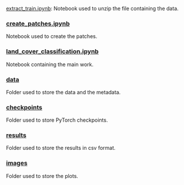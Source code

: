 [extract_train.ipynb](./extract_train.ipynb): Notebook used to unzip the file containing the data.

### [create_patches.ipynb](./create_patches.ipynb)
Notebook used to create the patches.

### [land_cover_classification.ipynb](./land_cover_classification.ipynb)
Notebook containing the main work.

### [data](./data)
Folder used to store the data and the metadata.

### [checkpoints](./checkpoints)
Folder used to store PyTorch checkpoints.

### [results](./results)
Folder used to store the results in csv format.

### [images](./images)
Folder used to store the plots.

